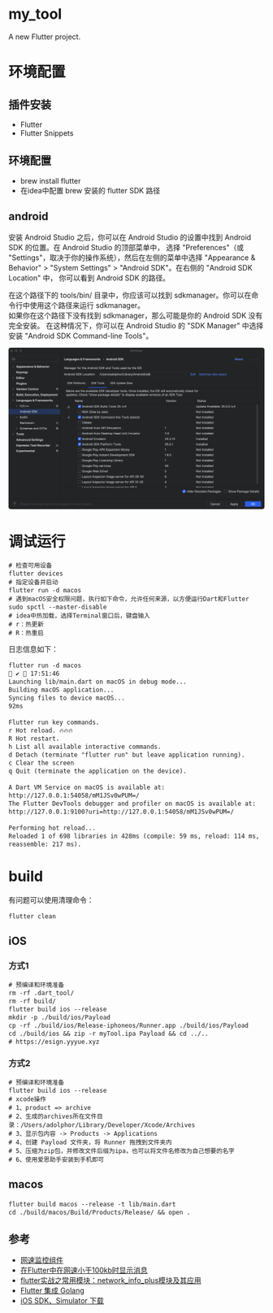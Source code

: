 # my_tool

A new Flutter project.

# 环境配置

## 插件安装
* Flutter
* Flutter Snippets

## 环境配置
* brew install flutter
* 在idea中配置 brew 安装的 flutter SDK 路径

## android
安装 Android Studio 之后，你可以在 Android Studio 的设置中找到 Android SDK 的位置。在 Android Studio 的顶部菜单中，
选择 "Preferences"（或 "Settings"，取决于你的操作系统），然后在左侧的菜单中选择 
"Appearance & Behavior" > "System Settings" > "Android SDK"。在右侧的 "Android SDK Location" 中，
你可以看到 Android SDK 的路径。 

在这个路径下的 tools/bin/ 目录中，你应该可以找到 sdkmanager。你可以在命令行中使用这个路径来运行 sdkmanager。  
如果你在这个路径下没有找到 sdkmanager，那么可能是你的 Android SDK 没有完全安装。
在这种情况下，你可以在 Android Studio 的 "SDK Manager" 中选择安装 "Android SDK Command-line Tools"。

![img.png](readme/android-command-line-tools.png)

# 调试运行
```shell
# 检查可用设备
flutter devices
# 指定设备并启动
flutter run -d macos 
# 遇到macOS安全权限问题，执行如下命令，允许任何来源，以方便运行Dart和Flutter
sudo spctl --master-disable
# idea中热加载，选择Terminal窗口后，键盘输入
# r：热更新
# R：热重启
```

日志信息如下：
```
flutter run -d macos                                                                                                        ✔  17:51:46 
Launching lib/main.dart on macOS in debug mode...
Building macOS application...                                           
Syncing files to device macOS...                                    92ms

Flutter run key commands.
r Hot reload. 🔥🔥🔥
R Hot restart.
h List all available interactive commands.
d Detach (terminate "flutter run" but leave application running).
c Clear the screen
q Quit (terminate the application on the device).

A Dart VM Service on macOS is available at: http://127.0.0.1:54058/mM1JSv0wPUM=/
The Flutter DevTools debugger and profiler on macOS is available at: http://127.0.0.1:9100?uri=http://127.0.0.1:54058/mM1JSv0wPUM=/

Performing hot reload...                                                
Reloaded 1 of 698 libraries in 428ms (compile: 59 ms, reload: 114 ms, reassemble: 217 ms).
```

# build

有问题可以使用清理命令：
```shell
flutter clean
```

## iOS

### 方式1
```shell
# 预编译和环境准备
rm -rf .dart_tool/
rm -rf build/
flutter build ios --release
mkdir -p ./build/ios/Payload
cp -rf ./build/ios/Release-iphoneos/Runner.app ./build/ios/Payload
cd ./build/ios && zip -r myTool.ipa Payload && cd ../..
# https://esign.yyyue.xyz
```

### 方式2
```shell
# 预编译和环境准备
flutter build ios --release
# xcode操作
# 1、product => archive
# 2、生成的archives所在文件目录：/Users/adolphor/Library/Developer/Xcode/Archives
# 3、显示包内容 -> Products -> Applications
# 4、创建 Payload 文件夹，将 Runner 拖拽到文件夹内
# 5、压缩为zip包，并修改文件后缀为ipa，也可以将文件名修改为自己想要的名字
# 6、使用爱思助手安装到手机即可
```

## macos
```shell
flutter build macos --release -t lib/main.dart
cd ./build/macos/Build/Products/Release/ && open . 
```


## 参考
* [网速监控组件](https://pub.dev/packages/internet_speed_test)
* [在Flutter中在网速小于100kb时显示消息](https://www.volcengine.com/theme/4768282-R-7-1)
* [flutter实战之常用模块：network_info_plus模块及其应用](https://bbs.huaweicloud.com/blogs/405630)
* [Flutter 集成 Golang ](https://juejin.cn/post/7109806986006364196)
* [iOS SDK、Simulator 下载](https://developer.apple.com/download/all/)

